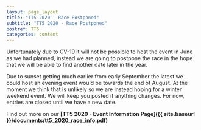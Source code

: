 ```yaml
---
layout: page_layout
title: "TT5 2020 - Race Postponed"
subtitle: "TT5 2020 - Race Postponed"
postref: TT5
categories: content
---
```


Unfortunately due to CV-19 it will not be possible to host the event in June as we had planned,
instead we are going to postpone the race in the hope that we will be able to find another date later in the year. 

Due to sunset getting much earlier from early September the latest we could host an evening event would be towards the end of August. 
At the moment we think that is unlikely so we are instead hoping for a winter weekend event. We will keep you posted if anything changes.
For now, entries are closed until we have a new date. 

Find out more on our  **[TT5 2020 - Event Information Page]({{ site.baseurl }}/documents/tt5_2020_race_info.pdf)**

